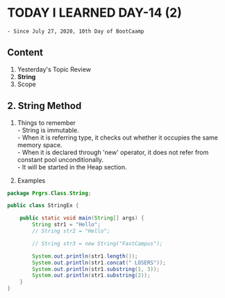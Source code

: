 # TODAY I LEARNED DAY-14 (2)
  `- Since July 27, 2020, 10th Day of BootCaamp`
  
## Content
  1. Yesterday's Topic Review
  2. **String**
  3. Scope  
  
## 2. String Method
  1. Things to remember  
    - String is immutable.  
    - When it is referring type, it checks out whether it occupies the same memory space.  
    - When it is declared through 'new' operator, it does not refer from constant pool unconditionally.  
    - It will be started in the Heap section. 
 
  2. Examples
```java
package Prgrs.Class.String;

public class StringEx {

    public static void main(String[] args) {
        String str1 = "Hello";
        // String str2 = "Hello";

        // String str3 = new String("FastCampus");

        System.out.println(str1.length());
        System.out.println(str1.concat(" LOSERS"));
        System.out.println(str1.substring(1, 3));
        System.out.println(str1.substring(2));
    }
}
```
